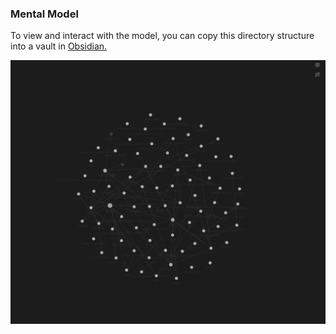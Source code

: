 ### Mental Model
To view and interact with the model, you can copy this directory structure into a vault in [Obsidian. ](https://obsidian.md/)

![map of content](moc.gif)